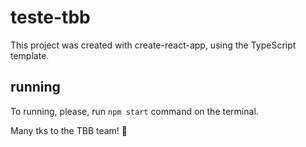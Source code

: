 # teste-tbb

This project was created with create-react-app, using the TypeScript template.

## running

To running, please, run `npm start` command on the terminal.

Many tks to the TBB team! 👋
